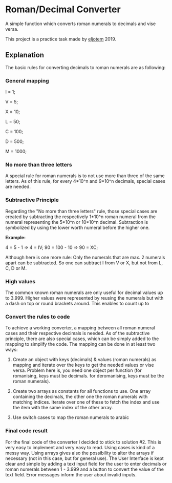 # Roman/Decimal Converter

A simple function which converts roman numerals to decimals and vise versa.

This project is a practice task made by [eljotem](http://eljotem.de) 2019.



## Explanation

The basic rules for converting decimals to roman numerals are as following:

### General mapping
I = 1;

V = 5;

X = 10;

L = 50;

C = 100;

D = 500;

M = 1000;

### No more than three letters

A special rule for roman numerals is to not use more than three of the same letters. As of this rule, for every 4\*10^n and 9\*10^n decimals, special cases are needed.

### Subtractive Principle

Regarding the "No more than three letters" rule, those special cases are created by subtracting the respectively 1\*10^n roman numeral from the numeral representing the 5\*10^n or 10\*10^n decimal. Subtraction is symbolized by using the lower worth numeral before the higher one.

**Example:**

4 = 5 - 1 => 4 = IV;
90 = 100 - 10 => 90 = XC;

Although here is one more rule: Only the numerals that are max. 2 numerals apart can be subtracted. So one can subtract I from V or X, but not from L, C, D or M.

### High values

The common known roman numerals are only useful for decimal values up to 3.999. Higher values were represented by reusing the numerals but with a dash on top or round brackets around. This enables to count up to 

### Convert the rules to code

To achieve a working converter, a mapping between all roman numeral cases and their respective decimals is needed. As of the subtractive principle, there are also special cases, which can be simply added to the mapping to simplify the code. The mapping can be done in at least two ways:

1. Create an object with keys (decimals) & values (roman numerals) as mapping and iterate over the keys to get the needed values or vise versa. Problem here is, you need one object per function (for romanising, keys must be decimals. for deromanising, keys must be the roman numerals).

2. Create two arrays as constants for all functions to use. One array containing the decimals, the other one the roman numerals with matching indices. Iterate over one of these to fetch the index and use the item with the same index of the other array.

3. Use switch cases to map the roman numerals to arabic

### Final code result

For the final code of the converter I decided to stick to solution #2. This is very easy to implement and very easy to read. Using cases is kind of a messy way. Using arrays gives also the possibility to alter the arrays if necessary (not in this case, but for general use). The User Interface is kept clear and simple by adding a text input field for the user to enter decimals or roman numerals between 1 - 3.999 and a button to convert the value of the text field. Error messages inform the user about invalid inputs.
